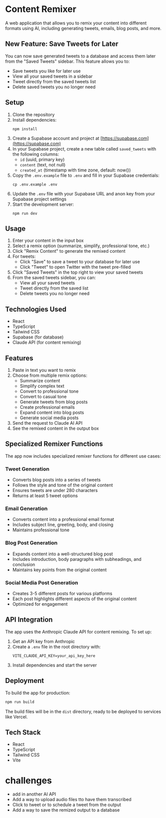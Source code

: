 # Content Remixer

A web application that allows you to remix your content into different formats using AI, including generating tweets, emails, blog posts, and more.

## New Feature: Save Tweets for Later

You can now save generated tweets to a database and access them later from the "Saved Tweets" sidebar. This feature allows you to:

- Save tweets you like for later use
- View all your saved tweets in a sidebar
- Tweet directly from the saved tweets list
- Delete saved tweets you no longer need

## Setup

1. Clone the repository
2. Install dependencies:
   ```
   npm install
   ```
3. Create a Supabase account and project at [https://supabase.com](https://supabase.com)
4. In your Supabase project, create a new table called `saved_tweets` with the following columns:
   - `id` (uuid, primary key)
   - `content` (text, not null)
   - `created_at` (timestamp with time zone, default: now())
5. Copy the `.env.example` file to `.env` and fill in your Supabase credentials:
   ```
   cp .env.example .env
   ```
6. Update the `.env` file with your Supabase URL and anon key from your Supabase project settings
7. Start the development server:
   ```
   npm run dev
   ```

## Usage

1. Enter your content in the input box
2. Select a remix option (summarize, simplify, professional tone, etc.)
3. Click "Remix Content" to generate the remixed content
4. For tweets:
   - Click "Save" to save a tweet to your database for later use
   - Click "Tweet" to open Twitter with the tweet pre-filled
5. Click "Saved Tweets" in the top right to view your saved tweets
6. From the saved tweets sidebar, you can:
   - View all your saved tweets
   - Tweet directly from the saved list
   - Delete tweets you no longer need

## Technologies Used

- React
- TypeScript
- Tailwind CSS
- Supabase (for database)
- Claude API (for content remixing)

## Features

1. Paste in text you want to remix
2. Choose from multiple remix options:
   - Summarize content
   - Simplify complex text
   - Convert to professional tone
   - Convert to casual tone
   - Generate tweets from blog posts
   - Create professional emails
   - Expand content into blog posts
   - Generate social media posts
3. Send the request to Claude AI API
4. See the remixed content in the output box

## Specialized Remixer Functions

The app now includes specialized remixer functions for different use cases:

### Tweet Generation
- Converts blog posts into a series of tweets
- Follows the style and tone of the original content
- Ensures tweets are under 280 characters
- Returns at least 5 tweet options

### Email Generation
- Converts content into a professional email format
- Includes subject line, greeting, body, and closing
- Maintains professional tone

### Blog Post Generation
- Expands content into a well-structured blog post
- Includes introduction, body paragraphs with subheadings, and conclusion
- Maintains key points from the original content

### Social Media Post Generation
- Creates 3-5 different posts for various platforms
- Each post highlights different aspects of the original content
- Optimized for engagement

## API Integration

The app uses the Anthropic Claude API for content remixing. To set up:

1. Get an API key from Anthropic
2. Create a `.env` file in the root directory with:
   ```
   VITE_CLAUDE_API_KEY=your_api_key_here
   ```
3. Install dependencies and start the server

## Deployment

To build the app for production:

```bash
npm run build
```

The build files will be in the `dist` directory, ready to be deployed to services like Vercel.

## Tech Stack

- React
- TypeScript
- Tailwind CSS
- Vite

# challenges 
- add in another AI API
- Add a way to upload audio files tto have them transcribed 
- Click to tweet or to schedule a tweet from the output
- Add a way to save the remized output to a database 